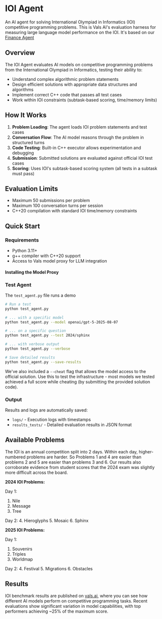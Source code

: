 # IOI Agent

An AI agent for solving International Olympiad in Informatics (IOI) competitive programming problems. This is Vals AI's evaluation harness for measuring large language model performance on the IOI. It's based on our [Finance Agent](https://github.com/vals-ai/finance-agent)

## Overview

The IOI Agent evaluates AI models on competitive programming problems from the International Olympiad in Informatics, testing their ability to:

- Understand complex algorithmic problem statements
- Design efficient solutions with appropriate data structures and algorithms
- Implement correct C++ code that passes all test cases
- Work within IOI constraints (subtask-based scoring, time/memory limits)

## How It Works

1. **Problem Loading**: The agent loads IOI problem statements and test cases
2. **Conversation Flow**: The AI model reasons through the problem in structured turns
3. **Code Testing**: Built-in C++ executor allows experimentation and debugging
4. **Submission**: Submitted solutions are evaluated against official IOI test cases
5. **Scoring**: Uses IOI's subtask-based scoring system (all tests in a subtask must pass)

## Evaluation Limits

- Maximum 50 submissions per problem
- Maximum 100 conversation turns per session
- C++20 compilation with standard IOI time/memory constraints

## Quick Start

### Requirements

- Python 3.11+
- g++ compiler with C++20 support
- Access to Vals model proxy for LLM integration

#### Installing the Model Proxy
<!-- TODO: public repo? -->

### Test Agent
The `test_agent.py` file runs a demo

```bash
# Run a test
python test_agent.py

# ... with a specific model
python test_agent.py --model openai/gpt-5-2025-08-07

# ... on a specific question
python test_agent.py --test 2024/sphinx

# ... with verbose output
python test_agent.py --verbose

# Save detailed results
python test_agent.py --save-results
```

We've also included a `--cheat` flag that allows the model access to the official solution. Use this to test the infrastructure - most models we tested achieved a full score while cheating (by submitting the provided solution code).

### Output

Results and logs are automatically saved:
- `logs/` - Execution logs with timestamps
- `results_tests/` - Detailed evaluation results in JSON format

## Available Problems

The IOI is an annual competition split into 2 days. Within each day, higher-numbered problems are harder. So Problems 1 and 4 are easier than problems 2 and 5 are easier than problems 3 and 6. Our results also corroborate evidence from student scores that the 2024 exam was slightly more difficult across the board.

**2024 IOI Problems:**

Day 1:
1. Nile
2. Message
3. Tree

Day 2:
4. Hieroglyphs
5. Mosaic
6. Sphinx

**2025 IOI Problems:**

Day 1:
1. Souvenirs
2. Triples
3. Worldmap

Day 2:
4. Festival
5. Migrations
6. Obstacles

## Results

IOI benchmark results are published on [vals.ai](https://www.vals.ai/benchmarks/ioi), where you can see how different AI models perform on competitive programming tasks. Recent evaluations show significant variation in model capabilities, with top performers achieving ~25% of the maximum score.